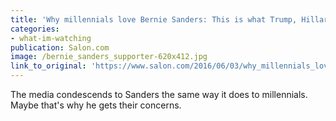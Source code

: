 ```yaml
---
title: 'Why millennials love Bernie Sanders: This is what Trump, Hillary — and Chris Matthews — don’t understand about how politics has changed'
categories: 
- what-im-watching
publication: Salon.com
image: /bernie_sanders_supporter-620x412.jpg
link_to_original: 'https://www.salon.com/2016/06/03/why_millennials_love_bernie_sanders_this_is_what_trump_hillary_and_chris_matthews_dont_understand_about_how_politics_has_changed/'
---
```



The media condescends to Sanders the same way it does to millennials. Maybe that's why he gets their concerns.